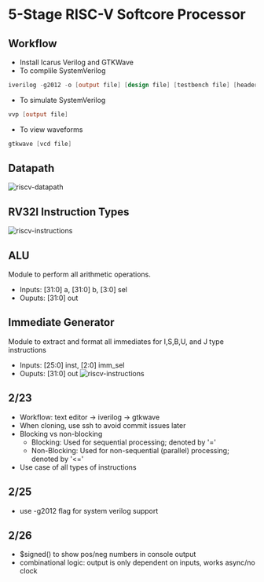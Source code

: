 # 5-Stage RISC-V Softcore Processor
## Workflow
- Install Icarus Verilog and GTKWave
- To complile SystemVerilog
```verilog
iverilog -g2012 -o [output file] [design file] [testbench file] [header file]
```
- To simulate SystemVerilog
```verilog
vvp [output file]
```
- To view waveforms
```verilog
gtkwave [vcd file]
```
## Datapath
![riscv-datapath](https://github.com/user-attachments/assets/b5a85df9-06a7-44b7-8997-de6fa9eff5ad)
## RV32I Instruction Types
![riscv-instructions](https://github.com/user-attachments/assets/aed43d6b-19bf-4b4e-9862-b42efd4b2c5e)
## ALU
Module to perform all arithmetic operations. 
- Inputs: [31:0] a, [31:0] b, [3:0] sel
- Ouputs: [31:0] out
## Immediate Generator
Module to extract and format all immediates for I,S,B,U, and J type instructions
- Inputs: [25:0] inst, [2:0] imm_sel
- Ouputs: [31:0] out
![riscv-instructions](https://github.com/user-attachments/assets/902c50d3-0faf-4587-a08a-0650e8965edd)
## 2/23
- Workflow: text editor -> iverilog -> gtkwave
- When cloning, use ssh to avoid commit issues later
- Blocking vs non-blocking
    - Blocking: Used for sequential processing; denoted by '='
    - Non-Blocking: Used for non-sequential (parallel) processing; denoted by '<='
- Use case of all types of instructions
## 2/25
- use -g2012 flag for system verilog support
## 2/26
- $signed() to show pos/neg numbers in console output
- combinational logic: output is only dependent on inputs, works async/no clock
